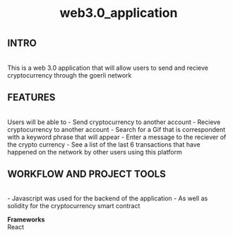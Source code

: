 # <h1 align = "center">web3.0_application<h1>

## INTRO
<br>
This is a web 3.0 application that will allow users to send and recieve cryptocurrency through the goerli network
<br>

## FEATURES
<br>
Users will be able to 
 - Send cryptocurrency to another account
 - Recieve cryptocurrency to another account
 - Search for a Gif that is correspondent with a keyword phrase that will appear
 - Enter a message to the reciever of the crypto currency
 - See a list of the last 6 transactions that have happened on the network by other users using this platform

## WORKFLOW AND PROJECT TOOLS
<br>
 - Javascript was used for the backend of the application
 - As well as solidity for the cryptocurrency smart contract
 
 **Frameworks**
 <br>
 React
 
 
